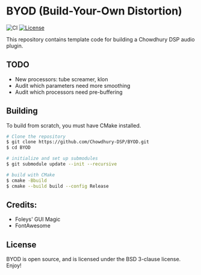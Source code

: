 # BYOD (Build-Your-Own Distortion)

![CI](https://github.com/Chowdhury-DSP/BYOD/workflows/CI/badge.svg)
[![License](https://img.shields.io/badge/License-BSD-blue.svg)](https://opensource.org/licenses/BSD-3-Clause)

This repository contains template code for building a Chowdhury DSP
audio plugin.

## TODO
- New processors: tube screamer, klon
- Audit which parameters need more smoothing
- Audit which processors need pre-buffering

## Building

To build from scratch, you must have CMake installed.

```bash
# Clone the repository
$ git clone https://github.com/Chowdhury-DSP/BYOD.git
$ cd BYOD

# initialize and set up submodules
$ git submodule update --init --recursive

# build with CMake
$ cmake -Bbuild
$ cmake --build build --config Release
```

## Credits:
- Foleys' GUI Magic
- FontAwesome

## License

BYOD is open source, and is licensed under the BSD 3-clause license.
Enjoy!
